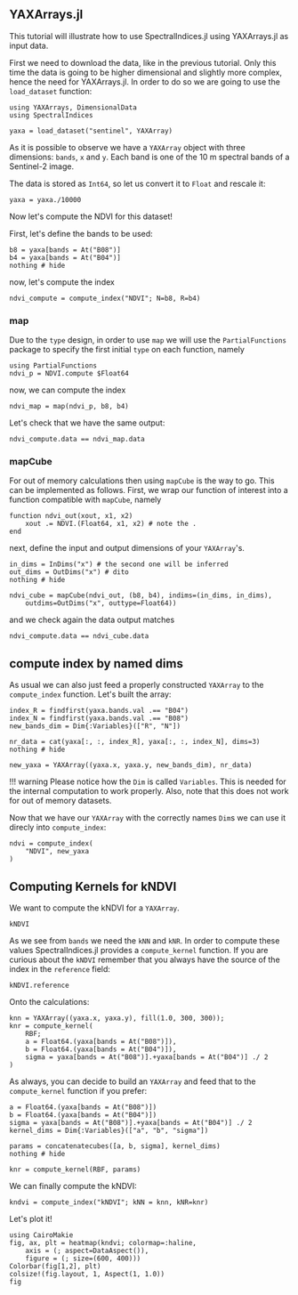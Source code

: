 ## YAXArrays.jl

This tutorial will illustrate how to use SpectralIndices.jl using YAXArrays.jl as input data.

First we need to download the data, like in the previous tutorial. Only this time the data is going to be higher dimensional and slightly more complex, hence the need for YAXArrays.jl. In order to do so we are going to use the `load_dataset` function:

```@example yaxarrays
using YAXArrays, DimensionalData
using SpectralIndices
```

```@ansi yaxarrays
yaxa = load_dataset("sentinel", YAXArray)
```

As it is possible to observe we have a `YAXArray` object with three dimensions: `bands`, `x` and `y`. Each band is one of the 10 m spectral bands of a Sentinel-2 image.

The data is stored as `Int64`, so let us convert it to `Float` and rescale it:

```@ansi yaxarrays
yaxa = yaxa./10000
```

Now let's compute the NDVI for this dataset!

First, let's define the bands to be used:
```@example yaxarrays
b8 = yaxa[bands = At("B08")]
b4 = yaxa[bands = At("B04")]
nothing # hide
```

now, let's compute the index

```@ansi yaxarrays
ndvi_compute = compute_index("NDVI"; N=b8, R=b4)
```

### map

Due to the `type` design, in order to use `map` we will use the `PartialFunctions` package to specify the first initial `type` on each function, namely

```@example yaxarrays
using PartialFunctions
ndvi_p = NDVI.compute $Float64
```
now, we can compute the index

```@ansi yaxarrays
ndvi_map = map(ndvi_p, b8, b4)
```
Let's check that we have the same output:

```@example yaxarrays
ndvi_compute.data == ndvi_map.data
```

### mapCube
For out of memory calculations then using `mapCube` is the way to go. This can be implemented as follows. First, we wrap our function of interest into a function compatible with `mapCube`, namely

```@example yaxarrays
function ndvi_out(xout, x1, x2)
    xout .= NDVI.(Float64, x1, x2) # note the .
end
```
next, define the input and output dimensions of your `YAXArray`'s.
```@example yaxarrays
in_dims = InDims("x") # the second one will be inferred
out_dims = OutDims("x") # dito
nothing # hide
```

```@ansi yaxarrays
ndvi_cube = mapCube(ndvi_out, (b8, b4), indims=(in_dims, in_dims),
    outdims=OutDims("x", outtype=Float64))
```

and we check again the data output matches

```@example yaxarrays
ndvi_compute.data == ndvi_cube.data
```

## compute index by named dims

As usual we can also just feed a properly constructed `YAXArray` to the `compute_index` function. Let's built the array:

```@example yaxarrays
index_R = findfirst(yaxa.bands.val .== "B04")
index_N = findfirst(yaxa.bands.val .== "B08")
new_bands_dim = Dim{:Variables}(["R", "N"])

nr_data = cat(yaxa[:, :, index_R], yaxa[:, :, index_N], dims=3)
nothing # hide
```
```@ansi yaxarrays
new_yaxa = YAXArray((yaxa.x, yaxa.y, new_bands_dim), nr_data)
```

!!! warning
    Please notice how the `Dim` is called `Variables`. This is needed for the internal computation to work properly. Also, note that this does not work for out of memory datasets.

Now that we have our `YAXArray` with the correctly names `Dim`s we can use it direcly into `compute_index`:

```@ansi yaxarrays
ndvi = compute_index(
    "NDVI", new_yaxa
)
```

## Computing Kernels for kNDVI

We want to compute the kNDVI for a `YAXArray`. 

```@example yaxarrays
kNDVI
```

As we see from `bands` we need the `kNN` and `kNR`. In order to compute these values SpectralIndices.jl provides a `compute_kernel` function. If you are curious about the `kNDVI` remember that you always have the source of the index in the `reference` field:

```@example yaxarrays
kNDVI.reference
```

Onto the calculations:

```@ansi yaxarrays
knn = YAXArray((yaxa.x, yaxa.y), fill(1.0, 300, 300));
knr = compute_kernel(
    RBF;
    a = Float64.(yaxa[bands = At("B08")]),
    b = Float64.(yaxa[bands = At("B04")]),
    sigma = yaxa[bands = At("B08")].+yaxa[bands = At("B04")] ./ 2
)
```

As always, you can decide to build an `YAXArray` and feed that to the `compute_kernel` function if you prefer:

```@example yaxarrays
a = Float64.(yaxa[bands = At("B08")])
b = Float64.(yaxa[bands = At("B04")])
sigma = yaxa[bands = At("B08")].+yaxa[bands = At("B04")] ./ 2
kernel_dims = Dim{:Variables}(["a", "b", "sigma"])

params = concatenatecubes([a, b, sigma], kernel_dims)
nothing # hide
```

```@ansi yaxarrays
knr = compute_kernel(RBF, params)
```

We can finally compute the kNDVI:

```@ansi yaxarrays
kndvi = compute_index("kNDVI"; kNN = knn, kNR=knr)
```

Let's plot it!

```@example yaxarrays
using CairoMakie
fig, ax, plt = heatmap(kndvi; colormap=:haline,
    axis = (; aspect=DataAspect()),
    figure = (; size=(600, 400)))
Colorbar(fig[1,2], plt)
colsize!(fig.layout, 1, Aspect(1, 1.0))
fig
```